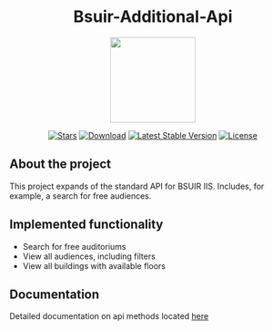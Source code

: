 <h1 align="center">Bsuir-Additional-Api</h1>
<p align="center"><img src="https://pbs.twimg.com/profile_images/521395106/bsuir_logo_400x400.GIF" height=150></p>

<p align="center">
<a href="https://github.com/N1ghtF1re/Bsuir-Additional-Api/stargazers"><img src="https://img.shields.io/github/stars/N1ghtF1re/Bsuir-Additional-Api.svg" alt="Stars"></a>
<a href="https://github.com/N1ghtF1re/Bsuir-Additional-Api/releases"><img src="https://img.shields.io/badge/download-brightgreen.svg" alt="Download"></a>
<a href="https://github.com/N1ghtF1re/Bsuir-Additional-Api/releases"><img src="https://img.shields.io/github/tag/N1ghtF1re/Bsuir-Additional-Api.svg" alt="Latest Stable Version"></a>
<a href="https://github.com/N1ghtF1re/Bsuir-Additional-Api/blob/master/LICENSE"><img src="https://img.shields.io/github/license/N1ghtF1re/Bsuir-Additional-Api.svg" alt="License"></a>
</p>
</p>

## About the project
This project expands of the standard API for BSUIR IIS. Includes, for example, a search for free audiences.

## Implemented functionality
- Search for free auditoriums
- View all audiences, including filters
- View all buildings with available floors

## Documentation
Detailed documentation on api methods located [here](https://github.com/N1ghtF1re/Bsuir-Additional-Api/tree/master/api-docs)
